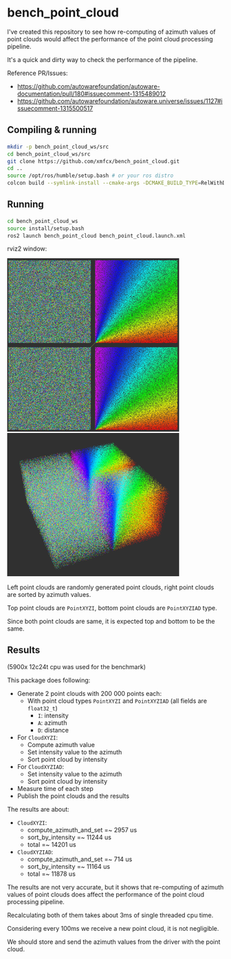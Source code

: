 # bench_point_cloud

I've created this repository to see how re-computing of azimuth values of point clouds would affect the performance of the point cloud processing pipeline.

It's a quick and dirty way to check the performance of the pipeline.

Reference PR/Issues:
- https://github.com/autowarefoundation/autoware-documentation/pull/180#issuecomment-1315489012
- https://github.com/autowarefoundation/autoware.universe/issues/1127#issuecomment-1315500517

## Compiling & running

```sh
mkdir -p bench_point_cloud_ws/src
cd bench_point_cloud_ws/src
git clone https://github.com/xmfcx/bench_point_cloud.git
cd ..
source /opt/ros/humble/setup.bash # or your ros distro
colcon build --symlink-install --cmake-args -DCMAKE_BUILD_TYPE=RelWithDebInfo -DCMAKE_EXPORT_COMPILE_COMMANDS=1
```

## Running

```sh
cd bench_point_cloud_ws
source install/setup.bash
ros2 launch bench_point_cloud bench_point_cloud.launch.xml
```

rviz2 window:

<img src="images/top.png" width="400">
<img src="images/orbit.png" width="400">

Left point clouds are randomly generated point clouds, right point clouds are sorted by azimuth values.

Top point clouds are `PointXYZI`, bottom point clouds are `PointXYZIAD` type.

Since both point clouds are same, it is expected top and bottom to be the same.

## Results

(5900x 12c24t cpu was used for the benchmark)

This package does following:
- Generate 2 point clouds with 200 000 points each:
  - With point cloud types `PointXYZI` and `PointXYZIAD` (all fields are `float32_t`)
    - `I`: intensity
    - `A`: azimuth
    - `D`: distance
- For `CloudXYZI`:
  - Compute azimuth value
  - Set intensity value to the azimuth
  - Sort point cloud by intensity
- For `CloudXYZIAD`:
  - Set intensity value to the azimuth
  - Sort point cloud by intensity
- Measure time of each step
- Publish the point clouds and the results

The results are about:
- `CloudXYZI`:
  - compute_azimuth_and_set =~ 2957 us
  - sort_by_intensity =~ 11244 us
  - total =~ 14201 us
- `CloudXYZIAD`:
  - compute_azimuth_and_set =~ 714 us
  - sort_by_intensity =~ 11164 us
  - total =~ 11878 us

The results are not very accurate, but it shows that re-computing of azimuth values of point clouds does affect the performance of the point cloud processing pipeline.

Recalculating both of them takes about 3ms of single threaded cpu time. 

Considering every 100ms we receive a new point cloud, it is not negligible.

We should store and send the azimuth values from the driver with the point cloud.
